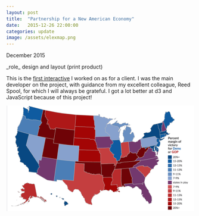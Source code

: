 ```yaml
---
layout: post
title:  "Partnership for a New American Economy"
date:   2015-12-26 22:00:00
categories: update
image: /assets/elexmap.png
---
```


<p class="date" markdown="1">
December 2015
</p>

<p class="involvement" markdown="1">
_role_ design and layout (print product)
</p>

This is the [first interactive](http://www.renewoureconomy.org/voterinteractive/) I worked on as for a client. I was the main developer on the project, with guidance from my excellent colleague, Reed Spool, for which I will always be grateful. I got a lot better at d3 and JavaScript because of this project!


[![Screenshot of map](/assets/elexmap.png)](http://www.renewoureconomy.org/voterinteractive/)


